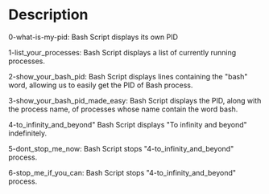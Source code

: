 # Description

0-what-is-my-pid: Bash Script displays its own PID

1-list_your_processes: Bash Script displays a list of currently running processes.

2-show_your_bash_pid: Bash Script displays lines containing the "bash" word, allowing us to easily get the PID of Bash process.

3-show_your_bash_pid_made_easy: Bash Script displays the PID, along with the process name, of processes whose name contain the word bash.

4-to_infinity_and_beyond" Bash Script displays "To infinity and beyond" indefinitely.

5-dont_stop_me_now: Bash Script stops "4-to_infinity_and_beyond" process.

6-stop_me_if_you_can: Bash Script stops "4-to_infinity_and_beyond" process.

